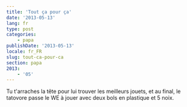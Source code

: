 ```yaml
---
title: 'Tout ça pour ça'
date: '2013-05-13'
lang: fr
type: post
categories:
    - papa
publishDate: '2013-05-13'
locale: fr_FR
slug: tout-ca-pour-ca
section: papa
2013:
    - '05'
---
```


Tu t'arraches la tête pour lui trouver les meilleurs jouets, et au final, le tatovore passe le WE à jouer avec deux bols en plastique et 5 noix.
